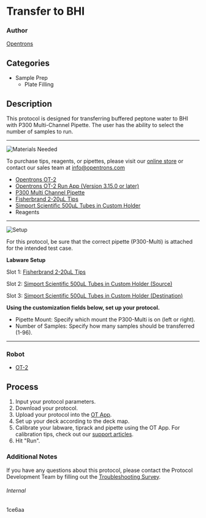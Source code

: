 # Transfer to BHI

### Author
[Opentrons](https://opentrons.com/)



## Categories
* Sample Prep
	* Plate Filling


## Description
This protocol is designed for transferring buffered peptone water to BHI with P300 Multi-Channel Pipette. The user has the ability to select the number of samples to run.

---
![Materials Needed](https://s3.amazonaws.com/opentrons-protocol-library-website/custom-README-images/001-General+Headings/materials.png)

To purchase tips, reagents, or pipettes, please visit our [online store](https://shop.opentrons.com/) or contact our sales team at [info@opentrons.com](mailto:info@opentrons.com)

* [Opentrons OT-2](https://shop.opentrons.com/collections/ot-2-robot/products/ot-2)
* [Opentrons OT-2 Run App (Version 3.15.0 or later)](https://opentrons.com/ot-app/)
* [P300 Multi Channel Pipette](https://shop.opentrons.com/collections/ot-2-robot/products/8-channel-electronic-pipette)
* [Fisherbrand 2-20µL Tips](https://www.fishersci.com/shop/products/fisherbrand-sureone-aerosol-barrier-pipette-tips-14/02707432)
* [Simport Scientific 500µL Tubes in Custom Holder](http://www.simport.com/en/products/173-t100-1.html)
* Reagents



---
![Setup](https://s3.amazonaws.com/opentrons-protocol-library-website/custom-README-images/001-General+Headings/Setup.png)


For this protocol, be sure that the correct pipette (P300-Multi) is attached for the intended test case.

**Labware Setup**

Slot 1: [Fisherbrand 2-20µL Tips](https://www.fishersci.com/shop/products/fisherbrand-sureone-aerosol-barrier-pipette-tips-14/02707432)

Slot 2: [Simport Scientific 500µL Tubes in Custom Holder (Source)](http://www.simport.com/en/products/173-t100-1.html)

Slot 3: [Simport Scientific 500µL Tubes in Custom Holder (Destination)](http://www.simport.com/en/products/173-t100-1.html)

**Using the customization fields below, set up your protocol.**
* Pipette Mount: Specify which mount the P300-Multi is on (left or right).
* Number of Samples: Specify how many samples should be transferred (1-96).

---
### Robot
* [OT-2](https://opentrons.com/ot-2)

## Process

1. Input your protocol parameters.
2. Download your protocol.
3. Upload your protocol into the [OT App](https://opentrons.com/ot-app).
4. Set up your deck according to the deck map.
5. Calibrate your labware, tiprack and pipette using the OT App. For calibration tips, check out our [support articles](https://support.opentrons.com/en/collections/1559720-guide-for-getting-started-with-the-ot-2).
6. Hit "Run".

### Additional Notes
If you have any questions about this protocol, please contact the Protocol Development Team by filling out the [Troubleshooting Survey](https://protocol-troubleshooting.paperform.co/).

###### Internal
1ce6aa
